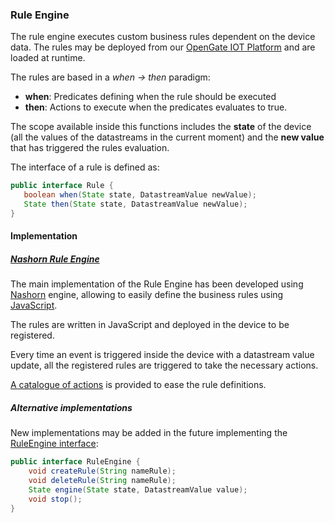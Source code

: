 ### Rule Engine

The rule engine executes custom business rules dependent on the device data. The rules may be deployed from our 
[OpenGate IOT Platform](https://www.amplia-iiot.com/iot-platform/) and are loaded at runtime.

The rules are based in a _when -> then_ paradigm:
 * __when__: Predicates defining when the rule should be executed 
 * __then__: Actions to execute when the predicates evaluates to true.
 
 The scope available inside this functions includes the __state__ of the device (all the values of the datastreams in 
 the current moment) and the __new value__ that has triggered the rules evaluation.
 
 The interface of a rule is defined as:
 ```java
public interface Rule {
    boolean when(State state, DatastreamValue newValue);
    State then(State state, DatastreamValue newValue);
}
```

#### Implementation

##### [Nashorn Rule Engine](nashorn.md)

The main implementation of the Rule Engine has been developed using [Nashorn](https://docs.oracle.com/javase/8/docs/technotes/guides/scripting/nashorn/api.html) 
engine, allowing to easily define the business rules using [JavaScript](https://en.wikipedia.org/wiki/JavaScript).

The rules are written in JavaScript and deployed in the device to be registered.

Every time an event is triggered inside the device with a datastream value update, all the registered rules are triggered to take the necessary actions.

[A catalogue of actions](utils.md) is provided to ease the rule definitions.

##### Alternative implementations

New implementations may be added in the future implementing the [RuleEngine interface](https://github.com/amplia-iiot/oda/tree/master/oda-ruleengine/api):

```java
public interface RuleEngine { 
    void createRule(String nameRule);
    void deleteRule(String nameRule);
    State engine(State state, DatastreamValue value);
    void stop();
}
```
